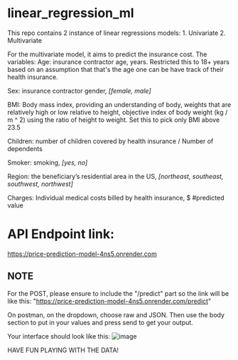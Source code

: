 # linear_regression_ml

This repo contains 2 instance of linear regressions models: 1. Univariate 2. Multivariate

For the multivariate model, it aims to predict the insurance cost. The variables:
Age: insurance contractor age, years. Restricted this to 18+ years based on an assumption that that's the age one can be have track of their health insurance.

Sex: insurance contractor gender, _[female, male]_

BMI: Body mass index, providing an understanding of body, weights that are relatively high or low relative to height, objective index of body weight (kg / m ^ 2) using the ratio of height to weight. Set this to pick only BMI above 23.5

Children: number of children covered by health insurance / Number of dependents

Smoker: smoking, _[yes, no]_

Region: the beneficiary’s residential area in the US, _[northeast, southeast, southwest, northwest]_

Charges: Individual medical costs billed by health insurance, $ #predicted value

# API Endpoint link:

https://price-prediction-model-4ns5.onrender.com

## NOTE

For the POST, please ensure to include the "/predict" part so the link will be like this:
"https://price-prediction-model-4ns5.onrender.com/predict"

On postman, on the dropdown, choose raw and JSON. Then use the body section to put in your values and press send to get your output.

Your interface should look like this:
![image](https://github.com/user-attachments/assets/8c5bfb1b-c99f-45ce-bf2d-2490e54be444)

HAVE FUN PLAYING WITH THE DATA!
